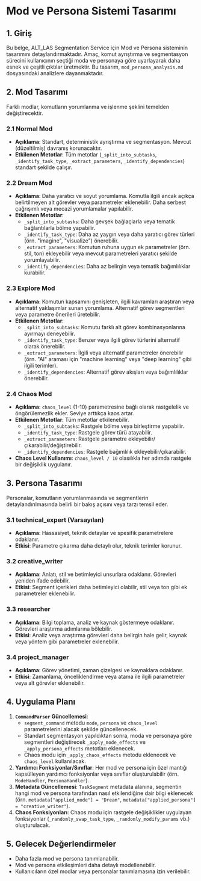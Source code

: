 # Mod ve Persona Sistemi Tasarımı

## 1. Giriş

Bu belge, ALT_LAS Segmentation Service için Mod ve Persona sisteminin tasarımını detaylandırmaktadır. Amaç, komut ayrıştırma ve segmentasyon sürecini kullanıcının seçtiği moda ve personaya göre uyarlayarak daha esnek ve çeşitli çıktılar üretmektir. Bu tasarım, `mod_persona_analysis.md` dosyasındaki analizlere dayanmaktadır.

## 2. Mod Tasarımı

Farklı modlar, komutların yorumlanma ve işlenme şeklini temelden değiştirecektir.

### 2.1 Normal Mod
- **Açıklama**: Standart, deterministik ayrıştırma ve segmentasyon. Mevcut (düzeltilmiş) davranış korunacaktır.
- **Etkilenen Metotlar**: Tüm metotlar (`_split_into_subtasks`, `_identify_task_type`, `_extract_parameters`, `_identify_dependencies`) standart şekilde çalışır.

### 2.2 Dream Mod
- **Açıklama**: Daha yaratıcı ve soyut yorumlama. Komutla ilgili ancak açıkça belirtilmeyen alt görevler veya parametreler eklenebilir. Daha serbest çağrışımlı veya mecazi yorumlamalar yapılabilir.
- **Etkilenen Metotlar**:
  - `_split_into_subtasks`: Daha gevşek bağlaçlarla veya tematik bağlantılarla bölme yapabilir.
  - `_identify_task_type`: Daha az yaygın veya daha yaratıcı görev türleri (örn. "imagine", "visualize") önerebilir.
  - `_extract_parameters`: Komutun ruhuna uygun ek parametreler (örn. stil, ton) ekleyebilir veya mevcut parametreleri yaratıcı şekilde yorumlayabilir.
  - `_identify_dependencies`: Daha az belirgin veya tematik bağımlılıklar kurabilir.

### 2.3 Explore Mod
- **Açıklama**: Komutun kapsamını genişleten, ilgili kavramları araştıran veya alternatif yaklaşımlar sunan yorumlama. Alternatif görev segmentleri veya parametre önerileri üretebilir.
- **Etkilenen Metotlar**:
  - `_split_into_subtasks`: Komutu farklı alt görev kombinasyonlarına ayırmayı deneyebilir.
  - `_identify_task_type`: Benzer veya ilgili görev türlerini alternatif olarak önerebilir.
  - `_extract_parameters`: İlgili veya alternatif parametreler önerebilir (örn. "AI" araması için "machine learning" veya "deep learning" gibi ilgili terimler).
  - `_identify_dependencies`: Alternatif görev akışları veya bağımlılıklar önerebilir.

### 2.4 Chaos Mod
- **Açıklama**: `chaos_level` (1-10) parametresine bağlı olarak rastgelelik ve öngörülemezlik ekler. Seviye arttıkça kaos artar.
- **Etkilenen Metotlar**: Tüm metotlar etkilenebilir.
  - `_split_into_subtasks`: Rastgele bölme veya birleştirme yapabilir.
  - `_identify_task_type`: Rastgele görev türü atayabilir.
  - `_extract_parameters`: Rastgele parametre ekleyebilir/çıkarabilir/değiştirebilir.
  - `_identify_dependencies`: Rastgele bağımlılık ekleyebilir/çıkarabilir.
- **Chaos Level Kullanımı**: `chaos_level / 10` olasılıkla her adımda rastgele bir değişiklik uygulanır.

## 3. Persona Tasarımı

Personalar, komutların yorumlanmasında ve segmentlerin detaylandırılmasında belirli bir bakış açısını veya tarzı temsil eder.

### 3.1 technical_expert (Varsayılan)
- **Açıklama**: Hassasiyet, teknik detaylar ve spesifik parametrelere odaklanır.
- **Etkisi**: Parametre çıkarma daha detaylı olur, teknik terimler korunur.

### 3.2 creative_writer
- **Açıklama**: Anlatı, stil ve betimleyici unsurlara odaklanır. Görevleri yeniden ifade edebilir.
- **Etkisi**: Segment içerikleri daha betimleyici olabilir, stil veya ton gibi ek parametreler eklenebilir.

### 3.3 researcher
- **Açıklama**: Bilgi toplama, analiz ve kaynak göstermeye odaklanır. Görevleri araştırma adımlarına bölebilir.
- **Etkisi**: Analiz veya araştırma görevleri daha belirgin hale gelir, kaynak veya yöntem gibi parametreler eklenebilir.

### 3.4 project_manager
- **Açıklama**: Görev yönetimi, zaman çizelgesi ve kaynaklara odaklanır.
- **Etkisi**: Zamanlama, önceliklendirme veya atama ile ilgili parametreler veya alt görevler eklenebilir.

## 4. Uygulama Planı

1.  **`CommandParser` Güncellemesi**:
    *   `segment_command` metodu `mode`, `persona` ve `chaos_level` parametrelerini alacak şekilde güncellenecek.
    *   Standart segmentasyon yapıldıktan sonra, moda ve personaya göre segmentleri değiştirecek `_apply_mode_effects` ve `_apply_persona_effects` metotları eklenecek.
    *   Chaos modu için `_apply_chaos_effects` metodu eklenecek ve `chaos_level` kullanılacak.
2.  **Yardımcı Fonksiyonlar/Sınıflar**: Her mod ve persona için özel mantığı kapsülleyen yardımcı fonksiyonlar veya sınıflar oluşturulabilir (örn. `ModeHandler`, `PersonaHandler`).
3.  **Metadata Güncellemesi**: `TaskSegment` metadata alanına, segmentin hangi mod ve persona tarafından nasıl etkilendiğine dair bilgi eklenecek (örn. `metadata["applied_mode"] = "Dream"`, `metadata["applied_persona"] = "creative_writer"`).
4.  **Chaos Fonksiyonları**: Chaos modu için rastgele değişiklikler uygulayan fonksiyonlar (`_randomly_swap_task_type`, `_randomly_modify_params` vb.) oluşturulacak.

## 5. Gelecek Değerlendirmeler

- Daha fazla mod ve persona tanımlanabilir.
- Mod ve persona etkileşimleri daha detaylı modellenebilir.
- Kullanıcıların özel modlar veya personalar tanımlamasına izin verilebilir.
